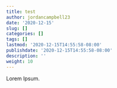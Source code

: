 ```yaml
---
title: test
author: jordancampbell23
date: '2020-12-15'
slug: []
categories: []
tags: []
lastmod: '2020-12-15T14:55:58-08:00'
publishdate: '2020-12-15T14:55:58-08:00'
description: ''
weight: 10
---
```


Lorem Ipsum.





